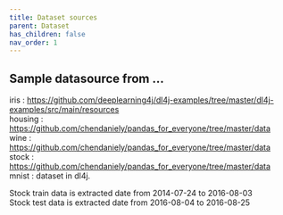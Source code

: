 ```yaml
---
title: Dataset sources
parent: Dataset
has_children: false
nav_order: 1
---
```


## Sample datasource from ...
iris : https://github.com/deeplearning4j/dl4j-examples/tree/master/dl4j-examples/src/main/resources  
housing : https://github.com/chendaniely/pandas_for_everyone/tree/master/data  
wine : https://github.com/chendaniely/pandas_for_everyone/tree/master/data  
stock : https://github.com/chendaniely/pandas_for_everyone/tree/master/data  
mnist : dataset in dl4j. 

Stock train data is extracted date from 2014-07-24 to 2016-08-03  
Stock test data is extracted date from 2016-08-04 to 2016-08-25  
